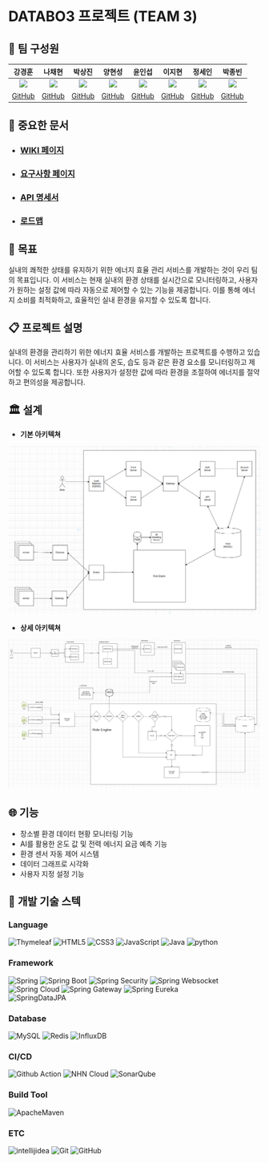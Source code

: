 # DATABO3 프로젝트 (TEAM 3)

## :busts_in_silhouette: 팀 구성원

| 강경훈 | 나채현 | 박상진 | 양현성 | 윤인섭 | 이지현 | 정세인 | 박종빈 |
| :---: | :---: | :---: | :---: | :---: | :---: | :---: | :---: |
| ![](https://avatars.githubusercontent.com/u/143977692?v=4) | ![](https://avatars.githubusercontent.com/u/111407310?v=4) | ![](https://avatars.githubusercontent.com/u/140796840?v=4) | ![](https://avatars.githubusercontent.com/u/95899916?v=4) | ![](https://avatars.githubusercontent.com/u/55538952?v=4) | ![](https://avatars.githubusercontent.com/u/141386540?v=4) | ![](https://avatars.githubusercontent.com/u/143979590?v=4) | ![](https://avatars.githubusercontent.com/u/112842467?v=4) |
|[GitHub](https://github.com/kkh5535)|[GitHub](https://github.com/chaehyonNa)|[GitHub](https://github.com/Mizz1ove)|[GitHub](https://github.com/HyeonSeon9)|[GitHub](https://github.com/insub2004)|[GitHub](https://github.com/badgelatte)|[GitHub](https://github.com/SeinJs)|[GitHub](https://github.com/JongbeenPark)|

## :memo: 중요한 문서
- ### [WIKI 페이지](https://github.com/nhnacademy-aiot1-team3/.github/wiki)
- ### [요구사항 페이지](https://github.com/nhnacademy-aiot1-team3/.github/blob/main/profile/docs/%EC%83%81%EC%84%B8%20%EC%9A%94%EA%B5%AC%EC%82%AC%ED%95%AD%20ver-2.md)
- ### [API 명세서](https://github.com/nhnacademy-aiot1-team3/.github/wiki/API-%EB%AA%85%EC%84%B8%EC%84%9C)
- ### [로드맵](https://docs.google.com/spreadsheets/d/1YqwhYOUfoeq6wLenFOB-whe454M5sj2ZTO-KG4r63vk/edit?usp=sharing)
  
## :dart: 목표

실내의 쾌적한 상태를 유지하기 위한 에너지 효율 관리 서비스를 개발하는 것이 우리 팀의 목표입니다. 이 서비스는 현재 실내의 환경 상태를 실시간으로 모니터링하고, 사용자가 원하는 설정 값에 따라 자동으로 제어할 수 있는 기능을 제공합니다. 이를 통해 에너지 소비를 최적화하고, 효율적인 실내 환경을 유지할 수 있도록 합니다.

## :clipboard: 프로젝트 설명

실내의 환경을 관리하기 위한 에너지 효율 서비스를 개발하는 프로젝트를 수행하고 있습니다. 이 서비스는 사용자가 실내의 온도, 습도 등과 같은 환경 요소를 모니터링하고 제어할 수 있도록 합니다. 또한 사용자가 설정한 값에 따라 환경을 조절하여 에너지를 절약하고 편의성을 제공합니다.

## :classical_building: 설계

- **기본 아키텍쳐**

![seventh diagram](https://github.com/nhnacademy-aiot1-team3/.github/blob/main/profile/images/architecture-diagram-ver-7.png)

- **상세 아키텍쳐**

![seventh diagram detailed](https://github.com/nhnacademy-aiot1-team3/.github/blob/main/profile/images/architecture-diagram(detailed)-ver-7.png)

## :globe_with_meridians: 기능

- 장소별 환경 데이터 현황 모니터링 기능
- AI를 활용한 온도 값 및 전력 에너지 요금 예측 기능
- 환경 센서 자동 제어 시스템
- 데이터 그래프로 시각화
- 사용자 지정 설정 기능

## :wrench: 개발 기술 스텍

### Language

![Thymeleaf](https://img.shields.io/badge/Thymeleaf-005F0F?style=flat&logo=Thymeleaf&logoColor=white)
![HTML5](https://img.shields.io/badge/HTML5-E34F26?style=flat&logo=html5&logoColor=white)
![CSS3](https://img.shields.io/badge/CSS3-1572B6?style=flat&logo=CSS3&logoColor=white)
![JavaScript](https://img.shields.io/badge/JavaScript-F7DF1E?style=flat&logo=JavaScript&logoColor=white)
![Java](https://img.shields.io/badge/Java-E34F26?style=flat&logo=Java&logoColor=white)
![python](https://img.shields.io/badge/Python-3776AB?style=flat&logo=Python&logoColor=white)

### Framework

![Spring](https://img.shields.io/badge/spring-6DB33F?style=flat&logo=spring&logoColor=white)
![Spring Boot](https://img.shields.io/badge/spring%20boot-6DB33F?style=flat&logo=springboot&logoColor=white)
![Spring Security](https://img.shields.io/badge/spring%20security-6DB33F?style=flat&logo=springsecurity&logoColor=white)
![Spring Websocket](https://img.shields.io/badge/spring%20websocket-6DB33F?style=flat&logo=spring&logoColor=white)
</br>
![Spring Cloud](https://img.shields.io/badge/spring%20cloud-3693F3?style=flat&logo=googlecloud&logoColor=white)
![Spring Gateway](https://img.shields.io/badge/spring%20gateway-3693F3?style=flat&logo=googlecloud&logoColor=white)
![Spring Eureka](https://img.shields.io/badge/spring%20eureka-3693F3?style=flat&logo=googlecloud&logoColor=white)
</br>
![SpringDataJPA](https://img.shields.io/badge/Spring%20Data%20JPA-6DB33F?style=flat&logo=Spring&logoColor=white)

### Database

![MySQL](http://img.shields.io/badge/MySQL-4479A1?style=flat&logo=MySQL&logoColor=white)
![Redis](https://img.shields.io/badge/Redis-DC382D?style=flat&logo=Redis&logoColor=white)
![InfluxDB](https://img.shields.io/badge/influxdb-22ADF6?style=flat&logo=influxdb&logoColor=white)

### CI/CD

![Github Action](https://img.shields.io/badge/Github%20Action-2088FF?style=flat&logo=githubactions&logoColor=white)
![NHN Cloud](https://img.shields.io/badge/-NHN%20Cloud-blue?style=flat&logo=iCloud&logoColor=white)
![SonarQube](https://img.shields.io/badge/SonarQube-4E98CD?style=flat&logo=SonarQube&logoColor=white)

### Build Tool
![ApacheMaven](https://img.shields.io/badge/Maven-C71A36?style=flat&logo=ApacheMaven&logoColor=white)

### ETC
![intellijidea](https://img.shields.io/badge/intellij-000000?style=flat&logo=intellijidea&logoColor=white)
![Git](https://img.shields.io/badge/Git-F05032?style=flat&logo=Git&logoColor=white)
![GitHub](https://img.shields.io/badge/GitHub-181717?style=flat&logo=GitHub&logoColor=white)
